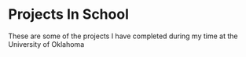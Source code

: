 # Projects In School
These are some of the projects I have completed during my time at the University of Oklahoma
